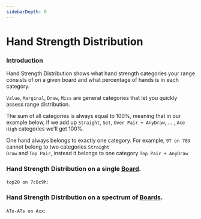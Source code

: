 ```yaml
---
sidebarDepth: 0
---
```


# Hand Strength Distribution

### Introduction 

Hand Strength Distribution shows what hand strength categories your range consists of on a given board and what percentage of hands is in each category. 

<code>Value</code>, <code>Marginal</code>, <code>Draw</code>, <code>Miss</code> are general categories that let you quickly assess range distribution. 

The sum of all categories is always equal to 100%, meaning that in our example below, if we add up <code>Straight</code>, <code>Set</code>, <code>Over Pair + AnyDraw</code>, ... , <code>Ace High</code> categories we'll get 100%. 

One hand always belongs to exactly one category. For example, <code>9T on 789 </code> cannot belong to two categories <code>Straight Draw</code> and <code>Top Pair</code>, instead it belongs to one category <code>Top Pair + AnyDraw</code>

### Hand Strength Distribution on a single [Board](/boards).

<code>top20 on 7c8c9h</code>:

<top20on7c8c9h-1/>

### Hand Strength Distribution on a spectrum of [Boards](/boards).

<code>ATo-ATs on Axx</code>:

<atoatsonaxx-1/>



